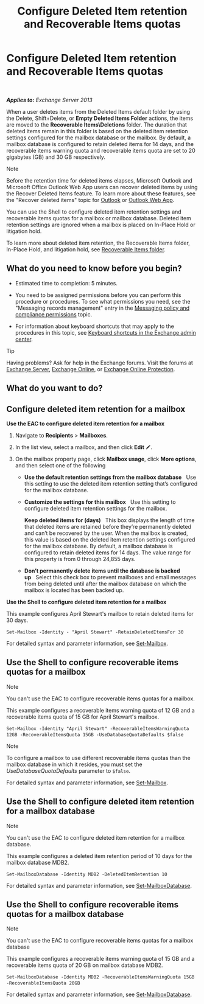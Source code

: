 ﻿---
title: 'Configure Deleted Item retention and Recoverable Items quotas'
TOCTitle: Configure Deleted Item retention and Recoverable Items quotas
ms:assetid: de7d667a-1c93-4364-a4f9-2aa5e3678b12
ms:mtpsurl: https://technet.microsoft.com/en-us/library/Ee364752(v=EXCHG.150)
ms:contentKeyID: 50470878
ms.date: 12/09/2016
mtps_version: v=EXCHG.150
---

# Configure Deleted Item retention and Recoverable Items quotas

 

_**Applies to:** Exchange Server 2013_


When a user deletes items from the Deleted Items default folder by using the Delete, Shift+Delete, or **Empty Deleted Items Folder** actions, the items are moved to the **Recoverable Items\\Deletions** folder. The duration that deleted items remain in this folder is based on the deleted item retention settings configured for the mailbox database or the mailbox. By default, a mailbox database is configured to retain deleted items for 14 days, and the recoverable items warning quota and recoverable items quota are set to 20 gigabytes (GB) and 30 GB respectively.


> [!NOTE]
> Before the retention time for deleted items elapses, Microsoft Outlook and Microsoft Office&nbsp;Outlook Web App users can recover deleted items by using the Recover Deleted Items feature. To learn more about these features, see the "Recover deleted items" topic for <A href="https://go.microsoft.com/fwlink/p/?linkid=198206">Outlook</A> or <A href="https://go.microsoft.com/fwlink/p/?linkid=198207">Outlook Web App</A>.



You can use the Shell to configure deleted item retention settings and recoverable items quotas for a mailbox or mailbox database. Deleted item retention settings are ignored when a mailbox is placed on In-Place Hold or litigation hold.

To learn more about deleted item retention, the Recoverable Items folder, In-Place Hold, and litigation hold, see [Recoverable Items folder](recoverable-items-folder-exchange-2013-help.md).

## What do you need to know before you begin?

  - Estimated time to completion: 5 minutes.

  - You need to be assigned permissions before you can perform this procedure or procedures. To see what permissions you need, see the "Messaging records management" entry in the [Messaging policy and compliance permissions](messaging-policy-and-compliance-permissions-exchange-2013-help.md) topic.

  - For information about keyboard shortcuts that may apply to the procedures in this topic, see [Keyboard shortcuts in the Exchange admin center](keyboard-shortcuts-in-the-exchange-admin-center-exchange-online-protection-help.md).


> [!TIP]
> Having problems? Ask for help in the Exchange forums. Visit the forums at <A href="https://go.microsoft.com/fwlink/p/?linkid=60612">Exchange Server</A>, <A href="https://go.microsoft.com/fwlink/p/?linkid=267542">Exchange Online</A>, or <A href="https://go.microsoft.com/fwlink/p/?linkid=285351">Exchange Online Protection</A>.



## What do you want to do?

## Configure deleted item retention for a mailbox

**Use the EAC to configure deleted item retention for a mailbox**

1.  Navigate to **Recipients** \> **Mailboxes**.

2.  In the list view, select a mailbox, and then click **Edit** ![Edit icon](images/JJ218640.6f53ccb2-1f13-4c02-bea0-30690e6ea71d(EXCHG.150).gif "Edit icon").

3.  On the mailbox property page, click **Mailbox usage**, click **More options**, and then select one of the following
    
      - **Use the default retention settings from the mailbox database**   Use this setting to use the deleted item retention setting that’s configured for the mailbox database.
    
      - **Customize the settings for this mailbox**   Use this setting to configure deleted item retention settings for the mailbox.
        
        **Keep deleted items for (days)**   This box displays the length of time that deleted items are retained before they’re permanently deleted and can’t be recovered by the user. When the mailbox is created, this value is based on the deleted item retention settings configured for the mailbox database. By default, a mailbox database is configured to retain deleted items for 14 days. The value range for this property is from 0 through 24,855 days.
    
      - **Don’t permanently delete items until the database is backed up**   Select this check box to prevent mailboxes and email messages from being deleted until after the mailbox database on which the mailbox is located has been backed up.

**Use the Shell to configure deleted item retention for a mailbox**

This example configures April Stewart's mailbox to retain deleted items for 30 days.

    Set-Mailbox -Identity - "April Stewart" -RetainDeletedItemsFor 30

For detailed syntax and parameter information, see [Set-Mailbox](https://technet.microsoft.com/en-us/library/bb123981\(v=exchg.150\)).

## Use the Shell to configure recoverable items quotas for a mailbox


> [!NOTE]
> You can't use the EAC to configure recoverable items quotas for a mailbox.



This example configures a recoverable items warning quota of 12 GB and a recoverable items quota of 15 GB for April Stewart's mailbox.

    Set-Mailbox -Identity "April Stewart" -RecoverableItemsWarningQuota 12GB -RecoverableItemsQuota 15GB -UseDatabaseQuotaDefaults $false


> [!NOTE]
> To configure a mailbox to use different recoverable items quotas than the mailbox database in which it resides, you must set the <EM>UseDatabaseQuotaDefaults</EM> parameter to <CODE>$false</CODE>.



For detailed syntax and parameter information, see [Set-Mailbox](https://technet.microsoft.com/en-us/library/bb123981\(v=exchg.150\)).

## Use the Shell to configure deleted item retention for a mailbox database


> [!NOTE]
> You can't use the EAC to configure deleted item retention for a mailbox database.



This example configures a deleted item retention period of 10 days for the mailbox database MDB2.

    Set-MailboxDatabase -Identity MDB2 -DeletedItemRetention 10

For detailed syntax and parameter information, see [Set-MailboxDatabase](https://technet.microsoft.com/en-us/library/bb123971\(v=exchg.150\)).

## Use the Shell to configure recoverable items quotas for a mailbox database


> [!NOTE]
> You can't use the EAC to configure recoverable items quotas for a mailbox database



This example configures a recoverable items warning quota of 15 GB and a recoverable items quota of 20 GB on mailbox database MDB2.

    Set-MailboxDatabase -Identity MDB2 -RecoverableItemsWarningQuota 15GB -RecoverableItemsQuota 20GB

For detailed syntax and parameter information, see [Set-MailboxDatabase](https://technet.microsoft.com/en-us/library/bb123971\(v=exchg.150\)).

